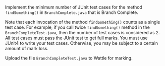 Implement the minimum number of JUnit test cases for the method `findSomething()` in `BranchComplete.java` that is Branch Complete.

Note that each invocation of the method `findSomething()` counts as a single test case. For example, if you call twice `findSomething()` method in the `BranchCompleteTest.java`, then the number of test cases is considered as 2.
All test cases must pass the JUnit test to get full marks. You must use JUnit4 to write your test cases. Otherwise, you may be subject to a certain amount of mark loss.

Upload the file `BranchCompleteTest.java` to Wattle for marking.
